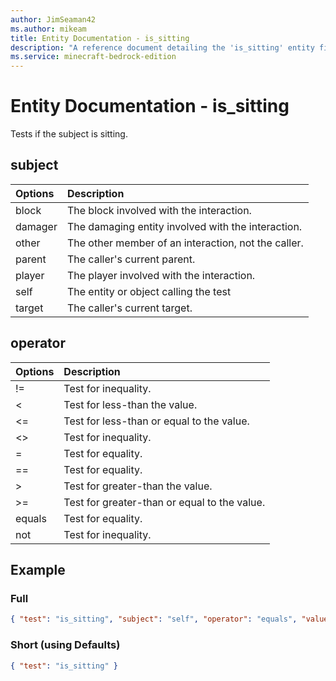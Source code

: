 ```yaml
---
author: JimSeaman42
ms.author: mikeam
title: Entity Documentation - is_sitting
description: "A reference document detailing the 'is_sitting' entity filter"
ms.service: minecraft-bedrock-edition
---
```


# Entity Documentation - is_sitting

Tests if the subject is sitting.

## subject

| Options| Description |
|:-----------|:-----------|
| block| The block involved with the interaction. |
| damager| The damaging entity involved with the interaction. |
| other| The other member of an interaction, not the caller. |
| parent| The caller's current parent. |
| player| The player involved with the interaction. |
| self| The entity or object calling the test |
| target| The caller's current target. |

## operator

| Options| Description |
|:-----------|:-----------|
| !=| Test for inequality. |
| <| Test for less-than the value. |
| <=| Test for less-than or equal to the value. |
| <>| Test for inequality. |
| =| Test for equality. |
| ==| Test for equality. |
| >| Test for greater-than the value. |
| >=| Test for greater-than or equal to the value. |
| equals| Test for equality. |
| not| Test for inequality. |

## Example

### Full

```json
{ "test": "is_sitting", "subject": "self", "operator": "equals", "value": true}
```

### Short (using Defaults)

```json
{ "test": "is_sitting" }
```

